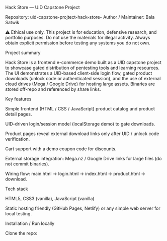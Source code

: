 Hack Store — UID Capstone Project

Repository: uid-capstone-projtect-hack-store-
Author / Maintainer: Bala Satwik

⚠️ Ethical use only. This project is for education, defensive research, and portfolio purposes. Do not use the materials for illegal activity. Always obtain explicit permission before testing any systems you do not own.

Project summary

Hack Store is a frontend e-commerce demo built as a UID capstone project to showcase gated distribution of pentesting tools and learning resources. The UI demonstrates a UID-based client-side login flow, gated product downloads (unlock code or authenticated session), and the use of external cloud drives (Mega / Google Drive) for hosting large assets. Binaries are stored off-repo and referenced by share links.

Key features

Simple frontend (HTML / CSS / JavaScript) product catalog and product detail pages.

UID-driven login/session model (localStorage demo) to gate downloads.

Product pages reveal external download links only after UID / unlock code verification.

Cart support with a demo coupon code for discounts.

External storage integration: Mega.nz / Google Drive links for large files (do not commit binaries).

Wiring flow: main.html → login.html → index.html → product.html → download.

Tech stack

HTML5, CSS3 (vanilla), JavaScript (vanilla)

Static hosting friendly (GitHub Pages, Netlify) or any simple web server for local testing.

Installation / Run locally

Clone the repo:

